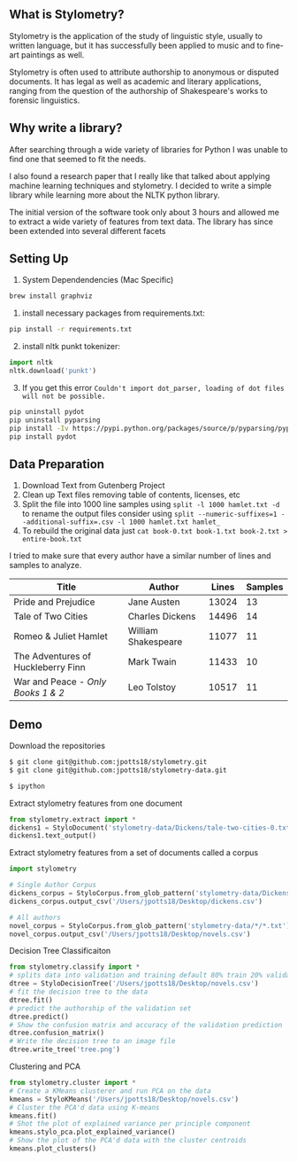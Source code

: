 ## What is Stylometry?

Stylometry is the application of the study of linguistic style, usually to written language, but it has successfully been applied to music and to fine-art paintings as well.

Stylometry is often used to attribute authorship to anonymous or disputed documents. It has legal as well as academic and literary applications, ranging from the question of the authorship of Shakespeare's works to forensic linguistics.

## Why write a library?

After searching through a wide variety of libraries for Python I was unable to find one that seemed to fit the needs. 

I also found a research paper that I really like that talked about applying machine learning techniques and stylometry. I decided to write a simple library while learning more about the NLTK python library. 

The initial version of the software took only about 3 hours and allowed me to extract a wide variety of features from text data. The library has since been extended into several different facets

## Setting Up

1. System Dependendencies (Mac Specific)

```bash
brew install graphviz
```

1. install necessary packages from requirements.txt: 
```bash
pip install -r requirements.txt
```
2. install nltk punkt tokenizer: 
```python
import nltk
nltk.download('punkt')
```

3. If you get this error ``Couldn't import dot_parser, loading of dot files will not be possible.``

```bash
pip uninstall pydot
pip uninstall pyparsing
pip install -Iv https://pypi.python.org/packages/source/p/pyparsing/pyparsing-1.5.7.tar.gz
pip install pydot
```

## Data Preparation

1. Download Text from Gutenberg Project
2. Clean up Text files removing table of contents, licenses, etc
3. Split the file into 1000 line samples using ``split -l 1000 hamlet.txt -d`` to rename the output files consider using ``split --numeric-suffixes=1 --additional-suffix=.csv -l 1000 hamlet.txt hamlet_``
4. To rebuild the original data just ``cat book-0.txt book-1.txt book-2.txt > entire-book.txt``

I tried to make sure that every author have a similar number of lines and samples to analyze.

| Title | Author | Lines | Samples |
--- | --- | --- | ---
| Pride and Prejudice | Jane Austen | 13024 | 13 |
| Tale of Two Cities | Charles Dickens | 14496 | 14 |
| Romeo & Juliet Hamlet | William Shakespeare | 11077 | 11 |
| The Adventures of Huckleberry Finn | Mark Twain | 11433 | 10 |
| War and Peace - *Only Books 1 & 2* | Leo Tolstoy | 10517 | 11 |

## Demo

Download the repositories

```bash
$ git clone git@github.com:jpotts18/stylometry.git
$ git clone git@github.com:jpotts18/stylometry-data.git

$ ipython
```
Extract stylometry features from one document

```python
from stylometry.extract import *
dickens1 = StyloDocument('stylometry-data/Dickens/tale-two-cities-0.txt')
dickens1.text_output()
```
Extract stylometry features from a set of documents called a corpus

```python
import stylometry

# Single Author Corpus
dickens_corpus = StyloCorpus.from_glob_pattern('stylometry-data/Dickens/*.txt')
dickens_corpus.output_csv('/Users/jpotts18/Desktop/dickens.csv')

# All authors
novel_corpus = StyloCorpus.from_glob_pattern('stylometry-data/*/*.txt')
novel_corpus.output_csv('/Users/jpotts18/Desktop/novels.csv')
```

Decision Tree Classificaiton

```python
from stylometry.classify import *
# splits data into validation and training default 80% train 20% validation
dtree = StyloDecisionTree('/Users/jpotts18/Desktop/novels.csv')
# fit the decision tree to the data
dtree.fit()
# predict the authorship of the validation set
dtree.predict()
# Show the confusion matrix and accuracy of the validation prediction
dtree.confusion_matrix()
# Write the decision tree to an image file
dtree.write_tree('tree.png')
```

Clustering and PCA

```python
from stylometry.cluster import *
# Create a KMeans clusterer and run PCA on the data
kmeans = StyloKMeans('/Users/jpotts18/Desktop/novels.csv')
# Cluster the PCA'd data using K-means
kmeans.fit()
# Shot the plot of explained variance per principle component
kmeans.stylo_pca.plot_explained_variance()
# Show the plot of the PCA'd data with the cluster centroids
kmeans.plot_clusters()
```



